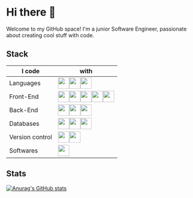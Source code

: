 # Hi there 👋

Welcome to my GitHub space! I'm a junior Software Engineer, passionate about creating cool stuff with code.

## Stack

|I code|with|
|---	|---	|
|Languages|<img src="https://github.com/smnraphael/smnraphael/assets/130636559/4e58b101-0e9f-487c-99ee-3adbb4669f62" height="30" /><img src="https://github.com/smnraphael/smnraphael/assets/130636559/518fac5f-c4ed-4ae3-9463-a1034e283e00" height="30" /><img src="https://github.com/smnraphael/smnraphael/assets/130636559/34383988-d1ce-44e6-b865-2465b5f4b5c6" height="30" />|
|Front-End|<img src="https://github.com/smnraphael/smnraphael/assets/130636559/335ce9ce-1fa9-4dbf-8662-69438339da24" height="30" /><img src="https://github.com/smnraphael/smnraphael/assets/130636559/7d80c0a5-6326-40d4-81a7-ca0a13aadb37" height="30" /><img src="https://github.com/smnraphael/smnraphael/assets/130636559/de9e01c4-bcec-49cb-9ef4-bdf84dfe31d4" height="30" /><img src="https://github.com/smnraphael/smnraphael/assets/130636559/53967482-0c7b-4842-9a01-41b2e8e552fb" height="30" /><img src="https://github.com/smnraphael/smnraphael/assets/130636559/a9a9f3db-a1d9-4116-a8c5-e170be5886e6" height="30" />|
|Back-End|<img src="https://github.com/smnraphael/smnraphael/assets/130636559/f7e38e24-eff8-4d92-9077-8af2e4a5aede" height="30" /><img src="https://github.com/smnraphael/smnraphael/assets/130636559/b2ca1eb0-51a0-4dfe-a96d-c827e442dafc" height="30" /><img src="https://github.com/smnraphael/smnraphael/assets/130636559/37000292-d11e-498d-8522-47dc5941694c" height="30" />|
|Databases|<img src="https://github.com/smnraphael/smnraphael/assets/130636559/f5ce1d59-7c63-441c-9e57-497f1985ddb5" height="30" /><img src="https://github.com/smnraphael/smnraphael/assets/130636559/8c195f47-1e0b-459c-9ac5-845c8e8ef840" height="30" /><img src="https://github.com/smnraphael/smnraphael/assets/130636559/38bf2c01-2740-42b5-9876-046b50120ae7" height="30" />|
|Version control|<img src="https://github.com/smnraphael/smnraphael/assets/130636559/386dcded-51b2-401d-aa1b-92e026482682" height="30" /><img src="https://github.com/smnraphael/smnraphael/assets/130636559/d9a9fe2c-4efe-405c-afd1-9029a2cd6c6f" height="30" />|
|Softwares|<img src="https://github.com/smnraphael/smnraphael/assets/130636559/dc590de3-a0a9-474c-ac76-49de20f51190" height="30" />|

## Stats

[![Anurag's GitHub stats](https://github-readme-stats.vercel.app/api?username=smnraphael&hide=stars)](https://github.com/anuraghazra/github-readme-stats)

<!--
**smnraphael/smnraphael** is a ✨ _special_ ✨ repository because its `README.md` (this file) appears on your GitHub profile.

Here are some ideas to get you started:

- 🔭 I’m currently working on ...
- 🌱 I’m currently learning ...
- 👯 I’m looking to collaborate on ...
- 🤔 I’m looking for help with ...
- 💬 Ask me about ...
- 📫 How to reach me: ...
- 😄 Pronouns: ...
- ⚡ Fun fact: ...
-->
